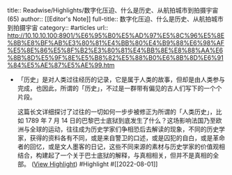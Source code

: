 title:: Readwise/Highlights/数字化压迫、什么是历史、从航拍城市到拍摄宇宙 (65)
author:: [[Editor's Note]]
full-title:: 数字化压迫、什么是历史、从航拍城市到拍摄宇宙
category:: #articles
url:: http://10.10.10.100:8901/%E6%95%B0%E5%AD%97%E5%8C%96%E5%8E%8B%E8%BF%AB%E3%80%81%E4%BB%80%E4%B9%88%E6%98%AF%E5%8E%86%E5%8F%B2%E3%80%81%E4%BB%8E%E8%88%AA%E6%8B%8D%E5%9F%8E%E5%B8%82%E5%88%B0%E6%8B%8D%E6%91%84%E5%AE%87%E5%AE%99.htm

- 「历史」是对人类过往经历的记录，它是属于人类的故事，但却是由人类参与完成，也因此，所谓的「历史」，不过是一群带有偏见的古人们写下的一个个片段。
  
  这篇长文详细探讨了过往的一切如何一步步被修正为所谓的「人类历史」，比如 1789 年 7 月 14 日的巴黎巴士底狱到底发生了什么？这场影响法国乃至欧洲与全球的运动，往往成为历史学家们争相恐后去解读的现象，不同的历史学家，获得的资料各有不同，或是来自警卫的口述，或是囚犯的自白，或是革命者的回忆，或是文人墨客的日记，这些不同来源的素材与历史学家的价值观相结合，构建起了一个关于巴士底狱的解释，与真相相关，但并不是真相的全部。 ([View Highlight](https://read.readwise.io/read/01g9byqx1qy7vrq98nat2bntq2)) #Highlight #[[2022-08-01]]